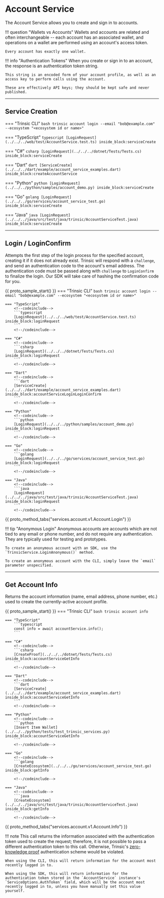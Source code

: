 # Account Service

The Account Service allows you to create and sign in to accounts.

!!! question "Wallets vs Accounts"
    Wallets and accounts are related and often interchangeable -- each account has an associated wallet, and operations on a wallet are performed using an account's access token.

    Every account has exactly one wallet.

!!! info "Authentication Tokens"
    When you create or sign in to an account, the response is an authentication token string.

    This string is an encoded form of your account profile, as well as an access key to perform calls using the account.

    These are effectively API keys; they should be kept safe and never published.

---

## Service Creation

=== "Trinsic CLI"
    ```bash
    trinsic account login --email "bob@example.com" --ecosystem "<ecosystem id or name>"
    ```

=== "TypeScript"
    <!--codeinclude-->
    ```typescript
    [LoginRequest](../../../web/test/AccountService.test.ts) inside_block:serviceCreate
    ```
    <!--/codeinclude-->

=== "C#"
    <!--codeinclude-->
    ```csharp
    [LoginRequest](../../../dotnet/Tests/Tests.cs) inside_block:serviceCreate
    ```
    <!--/codeinclude-->

=== "Dart"
    <!--codeinclude-->
    ```dart
    [ServiceCreate](../../../dart/example/account_service_examples.dart) inside_block:createAccountService
    ```
    <!--/codeinclude-->

=== "Python"
    <!--codeinclude-->
    ```python
    [LoginRequest](../../../python/samples/account_demo.py) inside_block:serviceCreate
    ```
    <!--/codeinclude-->

=== "Go"
    <!--codeinclude-->
    ```golang
    [LoginRequest](../../../go/services/account_service_test.go) inside_block:serviceCreate
    ```
    <!--/codeinclude-->

=== "Java"
    <!--codeinclude-->
    ```java
    [LoginRequest](../../../java/src/test/java/trinsic/AccountServiceTest.java) inside_block:serviceCreate
    ```
    <!--/codeinclude-->


---

## Login / LoginConfirm

Attempts the first step of the login process for the specified account, creating it if it does not already exist.
Trinsic will respond with a `challenge`, and send an authentication code to the account's email address.
The authentication code must be passed along with `challenge` to `LoginConfirm` to finalize the login.
Our SDK will take care of hashing the confirmation code for you.

{{ proto_sample_start() }}
    === "Trinsic CLI"
        ```bash
        trinsic account login --email "bob@example.com" --ecosystem "<ecosystem id or name>"
        ```

    === "TypeScript"
        <!--codeinclude-->
        ```typescript
        [LoginRequest](../../../web/test/AccountService.test.ts) inside_block:loginRequest
        ```
        <!--/codeinclude-->

    === "C#"
        <!--codeinclude-->
        ```csharp
        [LoginRequest](../../../dotnet/Tests/Tests.cs) inside_block:loginRequest
        ```
        <!--/codeinclude-->

    === "Dart"
        <!--codeinclude-->
        ```dart
        [ServiceCreate](../../../dart/example/account_service_examples.dart) inside_block:accountServiceLoginLoginConfirm
        ```
        <!--/codeinclude-->

    === "Python"
        <!--codeinclude-->
        ```python
        [LoginRequest](../../../python/samples/account_demo.py) inside_block:loginRequest
        ```
        <!--/codeinclude-->

    === "Go"
        <!--codeinclude-->
        ```golang
        [LoginRequest](../../../go/services/account_service_test.go) inside_block:loginRequest
        ```
        <!--/codeinclude-->

    === "Java"
        <!--codeinclude-->
        ```java
        [LoginRequest](../../../java/src/test/java/trinsic/AccountServiceTest.java) inside_block:loginRequest
        ```
        <!--/codeinclude-->

{{ proto_method_tabs("services.account.v1.Account.Login") }}

!!! tip "Anonymous Login"
    Anonymous accounts are accounts which are not tied to any email or phone number, and do not require any authentication. They are typically used for testing and prototypes.

    To create an anonymous account with an SDK, use the `TrinsicService.LoginAnonymous()` method.

    To create an anonymous account with the CLI, simply leave the `email` parameter unspecified.

---

## Get Account Info

Returns the account information (name, email address, phone number, etc.) used to create the currently-active account profile.

{{ proto_sample_start() }}
    === "Trinsic CLI"
        ```bash
        trinsic account info
        ```

    === "TypeScript"
        ```typescript
        const info = await accountService.info();
        ```

    === "C#"
        <!--codeinclude-->
        ```csharp
        [CreateProof](../../../dotnet/Tests/Tests.cs) inside_block:accountServiceGetInfo
        ```
        <!--/codeinclude-->

    === "Dart"
        <!--codeinclude-->
        ```dart
        [ServiceCreate](../../../dart/example/account_service_examples.dart) inside_block:accountServiceGetInfo
        ```
        <!--/codeinclude-->

    === "Python"
        <!--codeinclude-->
        ```python
        [Insert Item Wallet](../../../python/tests/test_trinsic_services.py) inside_block:accountServiceGetInfo
        ```
        <!--/codeinclude-->

    === "Go"
        <!--codeinclude-->
        ```golang
        [CreateEcosystem](../../../go/services/account_service_test.go) inside_block:getInfo
        ```
        <!--/codeinclude-->

    === "Java"
        <!--codeinclude-->
        ```java
        [CreateEcosystem](../../../java/src/test/java/trinsic/AccountServiceTest.java) inside_block:getInfo
        ```
        <!--/codeinclude-->

{{ proto_method_tabs("services.account.v1.Account.Info") }}

!!! note
    This call returns the information associated with the authentication token used to create the request; therefore, it is not possible to pass a different authentication token to this call. Otherwise, Trinsic's [zero-knowledge proof](/learn/platform/security) authentication scheme would be violated.

    When using the CLI, this will return information for the account most recently logged in to.

    When using the SDK, this will return information for the authentication token stored in the `AccountService` instance's `ServiceOptions.AuthToken` field, which will be the account most recently logged in to, unless you have manually set this value yourself.
